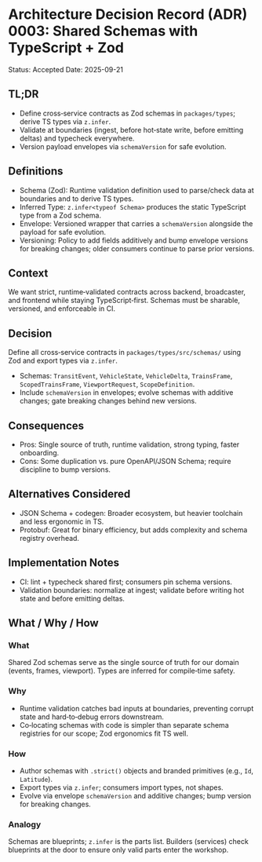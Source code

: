 # Architecture Decision Record (ADR) 0003: Shared Schemas with TypeScript + Zod

Status: Accepted
Date: 2025-09-21

## TL;DR
- Define cross‑service contracts as Zod schemas in `packages/types`; derive TS types via `z.infer`.
- Validate at boundaries (ingest, before hot‑state write, before emitting deltas) and typecheck everywhere.
- Version payload envelopes via `schemaVersion` for safe evolution.

## Definitions

- Schema (Zod): Runtime validation definition used to parse/check data at boundaries and to derive TS types.
- Inferred Type: `z.infer<typeof Schema>` produces the static TypeScript type from a Zod schema.
- Envelope: Versioned wrapper that carries a `schemaVersion` alongside the payload for safe evolution.
- Versioning: Policy to add fields additively and bump envelope versions for breaking changes; older consumers continue to parse prior versions.

## Context

We want strict, runtime‑validated contracts across backend, broadcaster, and frontend while staying TypeScript‑first. Schemas must be sharable, versioned, and enforceable in CI.

## Decision

Define all cross‑service contracts in `packages/types/src/schemas/` using Zod and export types via `z.infer`.

- Schemas: `TransitEvent`, `VehicleState`, `VehicleDelta`, `TrainsFrame`, `ScopedTrainsFrame`, `ViewportRequest`, `ScopeDefinition`.
- Include `schemaVersion` in envelopes; evolve schemas with additive changes; gate breaking changes behind new versions.

## Consequences

- Pros: Single source of truth, runtime validation, strong typing, faster onboarding.
- Cons: Some duplication vs. pure OpenAPI/JSON Schema; require discipline to bump versions.

## Alternatives Considered

- JSON Schema + codegen: Broader ecosystem, but heavier toolchain and less ergonomic in TS.
- Protobuf: Great for binary efficiency, but adds complexity and schema registry overhead.

## Implementation Notes

- CI: lint + typecheck shared first; consumers pin schema versions.
- Validation boundaries: normalize at ingest; validate before writing hot state and before emitting deltas.

## What / Why / How

### What
Shared Zod schemas serve as the single source of truth for our domain (events, frames, viewport). Types are inferred for compile‑time safety.

### Why
- Runtime validation catches bad inputs at boundaries, preventing corrupt state and hard‑to‑debug errors downstream.
- Co‑locating schemas with code is simpler than separate schema registries for our scope; Zod ergonomics fit TS well.

### How
- Author schemas with `.strict()` objects and branded primitives (e.g., `Id`, `Latitude`).
- Export types via `z.infer`; consumers import types, not shapes.
- Evolve via envelope `schemaVersion` and additive changes; bump version for breaking changes.

### Analogy
Schemas are blueprints; `z.infer` is the parts list. Builders (services) check blueprints at the door to ensure only valid parts enter the workshop.
